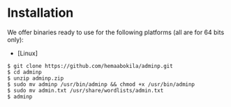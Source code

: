 # Installation

We offer binaries ready to use for the following platforms (all are for 64 bits only):

* [Linux]
```
$ git clone https://github.com/hemaabokila/adminp.git
$ cd adminp
$ unzip adminp.zip
$ sudo mv adminp /usr/bin/adminp && chmod +x /usr/bin/adminp
$ sudo mv admin.txt /usr/share/wordlists/admin.txt
$ adminp
```
